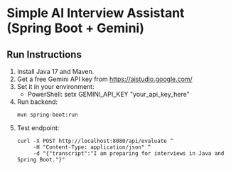 # Simple AI Interview Assistant (Spring Boot + Gemini)

## Run Instructions
1. Install Java 17 and Maven.
2. Get a free Gemini API key from https://aistudio.google.com/
3. Set it in your environment:
   - PowerShell: setx GEMINI_API_KEY "your_api_key_here"
4. Run backend:
   ```
   mvn spring-boot:run
   ```
5. Test endpoint:
   ```
   curl -X POST http://localhost:8080/api/evaluate ^
        -H "Content-Type: application/json" ^
        -d "{"transcript":"I am preparing for interviews in Java and Spring Boot."}"
   ```
